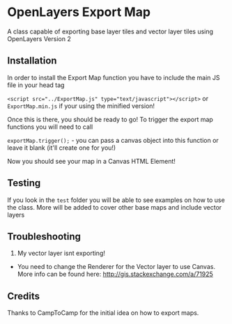 # OpenLayers Export Map
A class capable of exporting base layer tiles and vector layer tiles using OpenLayers Version 2

## Installation 
In order to install the Export Map function you have to include the main JS file in your head tag

`<script src="../ExportMap.js" type="text/javascript"></script>` or `ExportMap.min.js` if your using the minified version!

Once this is there, you should be ready to go! To trigger the export map functions you will need to call

`exportMap.trigger();` - you can pass a canvas object into this function or leave it blank (it'll create one for you!)

Now you should see your map in a Canvas HTML Element!

## Testing
If you look in the `test` folder you will be able to see examples on how to use the class. More will be added to cover other base maps and include vector layers

## Troubleshooting

1. My vector layer isnt exporting!
  - You need to change the Renderer for the Vector layer to use Canvas. More info can be found here: http://gis.stackexchange.com/a/71925
  
## Credits

Thanks to CampToCamp for the initial idea on how to export maps.
